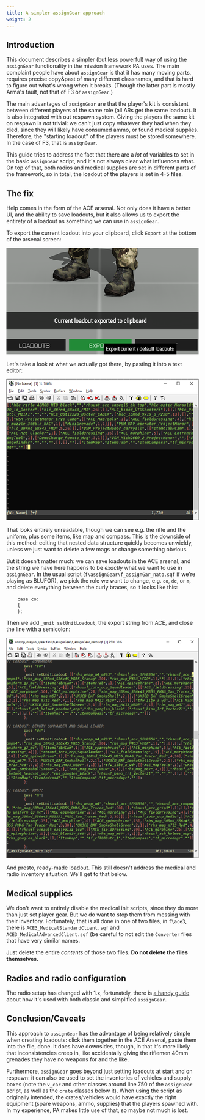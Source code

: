 ```yaml
---
title: A simpler assignGear approach
weight: 2
---
```

## Introduction

This document describes a simpler (but less powerful) way of using the
`assignGear` functionality in the mission framework PA uses. The main
complaint people have about `assignGear` is that it has many moving
parts, requires precise copy&past of many different classnames, and that
is hard to figure out what's wrong when it breaks. (Though the latter
part is mostly Arma's fault, not that of F3 or `assignGear`.)

The main advantages of `assignGear` are that the player's kit is
consistent between different players of the same role (all ARs get the
same loadout). It is also integrated with out respawn system. Giving the
players the same kit on respawn is *not* trivial: we can't just copy
whatever they had when they died, since they will likely have consumed
ammo, or found medical supplies. Therefore, the "starting loadout" of
the players must be stored somewhere. In the case of F3, that is
`assignGear`.

This guide tries to address the fact that there are a *lot* of variables
to set in the basic `assignGear` script, and it's not always clear what
influences what. On top of that, both radios and medical supplies are
set in different parts of the framework, so in total, the loadout of the
players is set in 4-5 files.

## The fix

Help comes in the form of the ACE arsenal. Not only does it have a
better UI, and the ability to save loadouts, but it also allows us to
export the entirety of a loadout as something we can use in
`assignGear`.

To export the current loadout into your clipboard, click `Export` at the
bottom of the arsenal screen:

<img src="arsenal_export.png">

Let's take a look at what we actually got there, by pasting it into a
text editor:

<img src="loadout_vim.png">

That looks entirely unreadable, though we can see e.g. the rifle and the
uniform, plus some items, like map and compass. This is the downside of this
method: editing that nested data structure quickly becomes unwieldy, unless we
just want to delete a few mags or change something obvious.

But it doesn't matter much: we can save loadouts in the ACE arsenal, and
the string we have here happens to be *exactly* what we want to use in
`assignGear`. In the usual script (`f\assignGear\f_assignGar_nato.sqf`
if we're playing as BLUFOR), we pick the role we want to change, e.g.
`co`, `dc`, or `m`, and delete everything between the curly braces, so
it looks like this:

```
    case co:
    {
    };
```

Then we add `_unit setUnitLoadout`, the export string from ACE, and
close the line with a semicolon:

<img src="assigngear.png">

And presto, ready-made loadout. This still doesn't address the medical
and radio inventory situation. We'll get to that below.

## Medical supplies

We don't want to entirely disable the medical init scripts, since they
do more than just set player gear. But we do want to stop them from
messing with their inventory. Fortunately, that is all done in one of
two files, in `f\ace3`, there is `ACE3_MedicalStandardClient.sqf` and
`ACE3_MedicalAdvancedClient.sqf` (be careful to not edit the `Converter`
files that have very similar names.

Just delete the entire *contents* of those two files. **Do not delete
the files themselves.**

## Radios and radio configuration

The radio setup has changed with 1.x, fortunately, there is [a handy
guide](../tfar) about how it's used with both classic and simplified
`assignGear`.

## Conclusion/Caveats

This approach to `assignGear` has the advantage of being relatively simple when
creating loadouts: click them together in the ACE Arsenal, paste them into the
file, done. It does have downsides, though, in that it's more likely that
inconsistencies creep in, like accidentally giving the riflemen 40mm grenades
they have no weapons for and the like.

Furthermore, `assignGear` goes beyond just setting loadouts at start and on
respawn: it can also be used to set the inventories of vehicles and supply
boxes (note the `v_car` and other classes around line 750 of the `assignGear`
script, as well as the `crate` classes below it). When using the script as
originally intended, the crates/vehicles would have exactly the right equipment
(spare weapons, ammo, supplies) that the players spawned with. In my
experience, PA makes little use of that, so maybe not much is lost.


